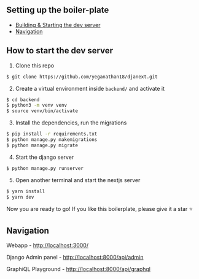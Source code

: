 ## Setting up the boiler-plate

- [Building & Starting the dev server](#building-and-starting-the-dev-server)
- [Navigation](#Navigation)

## How to start the dev server
1. Clone this repo

```bash
$ git clone https://github.com/yeganathan18/djanext.git
```

2. Create a virtual environment inside `backend/` and activate it

```bash
$ cd backend
$ python3 -m venv venv
$ source venv/bin/activate
```

3. Install the dependencies, run the migrations

```bash
$ pip install -r requirements.txt
$ python manage.py makemigrations
$ python manage.py migrate
```

4. Start the django server
```bash
$ python manage.py runserver
```

5. Open another terminal and start the nextjs server

```bash
$ yarn install
$ yarn dev
```

Now you are ready to go! If you like this boilerplate, please give it a star ⭐️

## Navigation
Webapp - [http://localhost:3000/](http://localhost:3000/)

Django Admin panel - [http://localhost:8000/api/admin](http://localhost:8000/api/admin)

GraphiQL Playground - [http://localhost:8000/api/graphql](http://localhost:8000/api/graphql)
